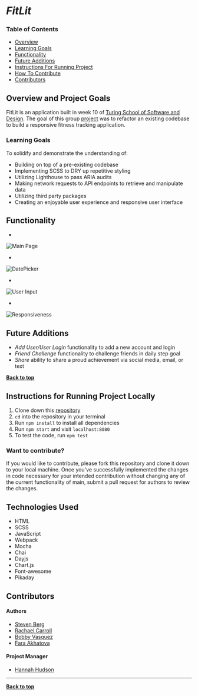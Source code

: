 # *FitLit*

### Table of Contents
- [Overview](#overview-and-project-goals)
- [Learning Goals](#learning-goals)
- [Functionality](#functionality)
- [Future Additions](#future-additions)
- [Instructions For Running Project](#instructions-for-running-project-locally)
- [How To Contribute](#want-to-contribute)
- [Contributors](#contributors)

## Overview and Project Goals
FitLit is an application built in week 10 of [Turing School of Software and Design](https://turing.io/).  The goal of this group [project](https://frontend.turing.edu/projects/module-2/refactor-tractor.html) was to refactor an existing codebase to build a responsive fitness tracking application.

### Learning Goals

To solidify and demonstrate the understanding of:

- Building on top of a pre-existing codebase
- Implementing SCSS to DRY up repetitive styling
- Utilizing Lighthouse to pass ARIA audits
- Making network requests to API endpoints to retrieve and manipulate data
- Utilizing third party packages
- Creating an enjoyable user experience and responsive user interface

## Functionality

-
![Main Page]()

-
![DatePicker]()

-
![User Input]()

-
![Responsiveness]()


## Future Additions

- *Add User/User Login* functionality to add a new account and login
- *Friend Challenge* functionality to challenge friends in daily step goal
- *Share* ability to share a proud achievement via social media, email, or text

**[Back to top](#table-of-contents)**

## Instructions for Running Project Locally

1. Clone down this [repository](https://github.com/hoomberto/refactor-tractor-fitlit)
2. `cd` into the repository in your terminal
3. Run `npm install` to install all dependencies
4. Run `npm start` and visit `localhost:8080`
5. To test the code, run `npm test`

### Want to contribute?
If you would like to contribute, please fork this repository and clone it down to your local machine. Once you've successfully implemented the changes in code necessary for your intended contribution without changing any of the current functionality of main, submit a pull request for authors to review the changes.

## Technologies Used

- HTML
- SCSS
- JavaScript
- Webpack
- Mocha
- Chai
- Dayjs
- Chart.js
- Font-awesome
- Pikaday

## Contributors
#### Authors
- [Steven Berg](https://github.com/saberg1)
- [Rachael Carroll](https://github.com/rachaelcarroll)
- [Bobby Vasquez](https://github.com/hoomberto)
- [Fara Akhatova](https://github.com/Fakhatova)

#### Project Manager
- [Hannah Hudson](https://github.com/hannahhch)

**************************************************************************

**[Back to top](#table-of-contents)**
